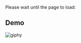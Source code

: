 Please wait until the page to load:
## Demo
![giphy](https://user-images.githubusercontent.com/53111065/201511071-7acea33a-b038-448d-aa94-ab0a4041d582.gif)

